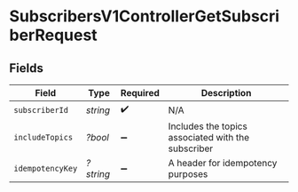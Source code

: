 # SubscribersV1ControllerGetSubscriberRequest


## Fields

| Field                                              | Type                                               | Required                                           | Description                                        |
| -------------------------------------------------- | -------------------------------------------------- | -------------------------------------------------- | -------------------------------------------------- |
| `subscriberId`                                     | *string*                                           | :heavy_check_mark:                                 | N/A                                                |
| `includeTopics`                                    | *?bool*                                            | :heavy_minus_sign:                                 | Includes the topics associated with the subscriber |
| `idempotencyKey`                                   | *?string*                                          | :heavy_minus_sign:                                 | A header for idempotency purposes                  |